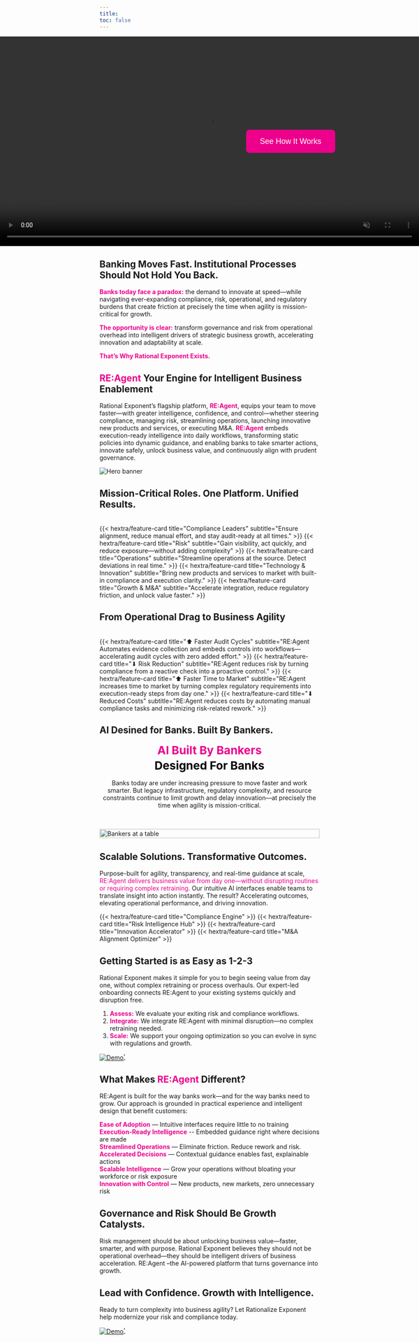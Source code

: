 ```yaml
---
title: 
toc: false
---
```


<section style="position: relative; width: 100vw; margin-left: calc(-50vw + 50%);">
  <video autoplay muted loop playsinline style="width: 100%; height: auto; display: block;">
    <source src="output_with_v12.mp4" type="video/mp4">
    Your browser does not support the video tag.
  </video>

  <button onclick="window.location.href='/how-it-works'" 
          style="position: absolute; top: 50%; right: 20%; transform: translateY(-50%);
                 padding: 1rem 2rem; font-size: 1.1rem; background-color: #ec008c; color: white;
                 border: none; border-radius: 8px; cursor: pointer; box-shadow: 0 2px px rgba(0,0,0,0.2);">
    See How It Works
  </button>
</section>




## Banking Moves Fast. Institutional Processes Should Not Hold You Back.

<span style="color: #ec008c;">**Banks today face a paradox:**</span> the demand to innovate at speed—while navigating ever-expanding compliance, risk, operational, and regulatory burdens that create friction at precisely the time when agility is mission-critical for growth. 

<!-- <span style="color: #ec008c;">This text is orange-red.</span>*-->

<span style="color: #ec008c;">**The opportunity is clear:**</span>  transform governance and risk from operational overhead into intelligent drivers of strategic business growth, accelerating innovation and adaptability at scale.

<span style="color: #ec008c;">**That’s Why Rational Exponent Exists.**</span> 

<section class="hx-w-full hx-mb-8">



## <span style="color: #ec008c;">RE:Agent</span> Your Engine for Intelligent Business Enablement

Rational Exponent’s flagship platform, <span style="color: #ec008c;">**RE:Agent**</span>, equips your team to move faster—with greater intelligence, confidence, and control—whether steering compliance, managing risk, streamlining operations, launching innovative new products and services, or executing M&A. <span style="color: #ec008c;">**RE:Agent**</span> embeds execution-ready intelligence into daily workflows, transforming static policies into dynamic guidance, and enabling banks to take smarter actions, innovate safely, unlock business value, and continuously align with prudent governance.


<section class="hx-w-full hx-mb-8">
  <img src="go.png" alt="Hero banner" class="hx-w-full hx-h-auto"  />
</section>

## Mission-Critical Roles. One Platform. Unified Results. 


<br>



<div class="hextra-feature-grid hx-grid sm:max-lg:hx-grid-cols-2 max-sm:hx-grid-cols-21 hx-gap-4 hx-w-full not-prose"
style="--hextra-feature-grid-cols:2"

{{< hextra/feature-card title="Compliance Leaders"  subtitle="Ensure alignment, reduce manual effort, and stay audit-ready at all times." >}}
{{< hextra/feature-card title="Risk" subtitle="Gain visibility, act quickly, and reduce exposure—without adding complexity" >}}
{{< hextra/feature-card title="Operations" subtitle="Streamline operations at the source. Detect deviations in real time." >}}
{{< hextra/feature-card title="Technology & Innovation" subtitle="Bring new products and services to market with built-in compliance and execution clarity." >}}
{{< hextra/feature-card title="Growth & M&A" subtitle="Accelerate integration, reduce regulatory friction, and unlock value faster." >}}

</div>

## From Operational Drag to Business Agility

</br>

<div class="hextra-feature-grid hx-grid sm:max-lg:hx-grid-cols-2 max-sm:hx-grid-cols-21 hx-gap-4 hx-w-full not-prose"
style="--hextra-feature-grid-cols:2"

{{< hextra/feature-card title="⬆︎ Faster Audit Cycles"  subtitle="RE:Agent Automates evidence collection and embeds controls into workflows—accelerating audit cycles with zero added effort." >}}
{{< hextra/feature-card title="⬇︎ Risk Reduction" subtitle="RE:Agent reduces risk by turning compliance from a reactive check into a proactive control." >}}
{{< hextra/feature-card title="⬆︎ Faster Time to Market" subtitle="RE:Agent increases time to market by turning complex regulatory requirements into execution-ready steps from day one." >}}
{{< hextra/feature-card title="⬇︎ Reduced Costs" subtitle="RE:Agent reduces costs by automating manual compliance tasks and minimizing risk-related rework." >}}

</div>



## AI Desined for Banks. Built By Bankers.


<div style="display: flex; align-items: center; justify-content: space-between; gap: 2rem; flex-wrap: wrap;">
  <!-- Text Column -->
  <div style="flex: 1; min-width: 300px;">
    <div style="text-align: center;">
      <div style="color: #ec008c; font-weight: bold; font-size: 26px;">AI Built By Bankers</div>
      <div style="color: black; font-weight: bold; font-size: 26px; margin-top: 0.3rem;">Designed For Banks</div>
    </div>
    <p style="margin-top: 1rem; text-align: center;">
      Banks today are under increasing pressure to move faster and work smarter.
      But legacy infrastructure, regulatory complexity, and resource constraints continue
      to limit growth and delay innovation—at precisely the time when agility is mission-critical.
    </p>
  </div>

  <!-- Image Column -->
  <div style="flex: 1; min-width: 300px;">
    <img src="stock1.jpg" alt="Bankers at a table" style="width: 100%; height: auto;" />
  </div>
</div>









## Scalable Solutions. Transformative Outcomes.

Purpose-built for agility, transparency, and real-time guidance at scale, <span style="color: #ec008c;">RE:Agent delivers business value from day one—without disrupting routines or requiring complex retraining.</span>  Our intuitive AI interfaces enable teams to translate insight into action instantly. The result? Accelerating outcomes, elevating operational performance, and driving innovation.


<div class="hextra-feature-grid hx-grid sm:max-lg:hx-grid-cols-2 max-sm:hx-grid-cols-21 hx-gap-4 hx-w-full not-prose"
style="--hextra-feature-grid-cols:2"



{{< hextra/feature-card title="Compliance Engine" >}}
{{< hextra/feature-card title="Risk Intelligence Hub"  >}}
{{< hextra/feature-card title="Innovation Accelerator"  >}}
{{< hextra/feature-card title="M&A Alignment Optimizer"  >}}

</div>







## Getting Started is as Easy as 1-2-3

Rational Exponent makes it simple for you to begin seeing value from day one, without complex retraining or process overhauls. Our expert-led onboarding connects RE:Agent to your existing systems quickly and disruption free.

1.	<span style="color: #ec008c;">**Assess:**</span> We evaluate your exiting risk and compliance workflows.
2.	<span style="color: #ec008c;">**Integrate:**</span> We integrate RE:Agent with minimal disruption—no complex retraining needed.
3.	<span style="color: #ec008c;">**Scale:**</span> We support your ongoing optimization so you can evolve in sync with regulations and growth.

<a href="docs/contact">
<img src="/icons/demo2.svg" alt="Demo" style="vertical-align: middle;" />'
</a>

## What Makes <span style="color: #ec008c;">**RE:Agent**</span> Different? 

RE:Agent is built for the way banks work—and for the way banks need to grow. Our approach is grounded in practical experience and intelligent design that benefit customers:

<span style="color: #ec008c;">**Ease of Adoption**</span>  — Intuitive interfaces require little to no training <br>
<span style="color: #ec008c;">**Execution-Ready Intelligence**</span> -- Embedded guidance right where decisions are made <br>
<span style="color: #ec008c;">**Streamlined Operations**</span> — Eliminate friction. Reduce rework and risk.<br>
<span style="color: #ec008c;">**Accelerated Decisions**</span> — Contextual guidance enables fast, explainable actions<br>
<span style="color: #ec008c;">**Scalable Intelligence**</span> — Grow your operations without bloating your workforce or risk exposure <br>
<span style="color: #ec008c;">**Innovation with Control**</span> — New products, new markets, zero unnecessary risk<br>

## Governance and Risk Should Be Growth Catalysts. 

Risk management should be about unlocking business value—faster, smarter, and with purpose. Rational Exponent believes they should not be operational overhead—they  should be intelligent drivers of business acceleration.
RE:Agent –the AI-powered platform that turns governance into growth.


## Lead with Confidence. Growth with Intelligence.

Ready to turn complexity into business agility? Let Rationalize Exponent help  modernize your risk and compliance today.


<a href="docs/contact">
<img src="/icons/demo2.svg" alt="Demo" style="vertical-align: middle;" />'
</a>



